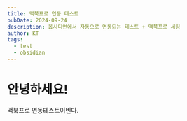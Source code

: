 ```yaml
---
title: 맥북프로 연동 테스트
pubDate: 2024-09-24
description: 옵시디언에서 자동으로 연동되는 테스트 + 맥북프로 세팅
author: KT
tags:
  - test
  - obsidian
---
```


# 안녕하세요!

맥북프로 연동테스트이빈다.